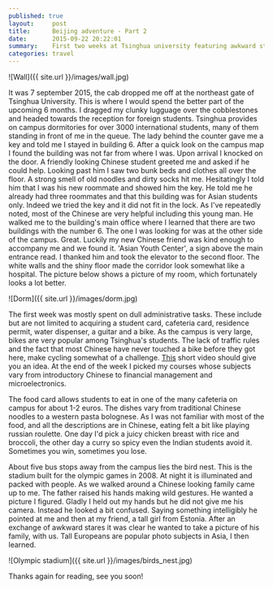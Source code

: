 ```yaml
---
published: true
layout:     post
title:      Beijing adventure - Part 2
date:       2015-09-22 20:22:01
summary:    First two weeks at Tsinghua university featuring awkward stares, russian roulette and traffic mayhem.
categories: travel
---
```


![Wall]({{ site.url }}/images/wall.jpg)

It was 7 september 2015, the cab dropped me off at the northeast gate of Tsinghua University. This is where I would spend the better part of the upcoming 6 months. I dragged my clunky lugguage over the cobblestones and headed towards the reception for foreign students. Tsinghua provides on campus dormitories for over 3000 international students, many of them standing in front of me in the queue. The lady behind the counter gave me a key and told me I stayed in building 6. After a quick look on the campus map I found the building was not far from where I was. Upon arrival I knocked on the door. A friendly looking Chinese student greeted me and asked if he could help. Looking past him I saw two bunk beds and clothes all over the floor. A strong smell of old noodles and dirty socks hit me. Hesitatingly I told him that I was his new roommate and showed him the key. He told me he already had three roommates and that this building was for Asian students only. Indeed we tried the key and it did not fit in the lock. As I've repeatedly noted, most of the Chinese are very helpful including this young man. He walked me to the building's main office where I learned that there are two buildings with the number 6. The one I was looking for was at the other side of the campus. Great. Luckily my new Chinese friend was kind enough to accompany me and we found it. 'Asian Youth Center', a sign above the main entrance read. I thanked him and took the elevator to the second floor. The white walls and the shiny floor made the corridor look somewhat like a hospital. The picture below shows a picture of my room, which fortunately looks a lot better.

![Dorm]({{ site.url }}/images/dorm.jpg)

The first week was mostly spent on dull administrative tasks. These include but are not limited to acquiring a student card, cafeteria card, residence permit, water dispenser, a guitar and a bike. As the campus is very large, bikes are very popular among Tsinghua's students. The lack of traffic rules and the fact that most Chinese have never touched a bike before they got here, make cycling somewhat of a challenge. [This](https://goo.gl/photos/Yx5W6HEWrQdUcGys6) short video should give you an idea. At the end of the week I picked my courses whose subjects vary from introductory Chinese to financial management and microelectronics. 

The food card allows students to eat in one of the many cafeteria on campus for about 1-2 euros. The dishes vary from traditional Chinese noodles to a western pasta bolognese. As I was not familiar with most of the food, and all the descriptions are in Chinese, eating felt a bit like playing russian roulette. One day I'd pick a juicy chicken breast with rice and broccoli, the other day a curry so spicy even the Indian students avoid it. Sometimes you win, sometimes you lose.

About five bus stops away from the campus lies the bird nest. This is the stadium built for the olympic games in 2008. At night it is illuminated and packed with people. As we walked around a Chinese looking family came up to me. The father raised his hands making wild gestures. He wanted a picture I figured. Gladly I held out my hands but he did not give me his camera. Instead he looked a bit confused. Saying something intelligibly he pointed at me and then at my friend, a tall girl from Estonia. After an exchange of awkward stares it was clear he wanted to take a picture of his family, with us. Tall Europeans are popular photo subjects in Asia, I then learned.

![Olympic stadium]({{ site.url }}/images/birds_nest.jpg)

Thanks again for reading, see you soon!
